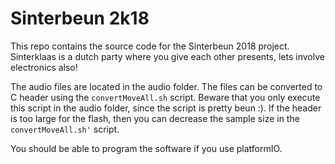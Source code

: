 # Sinterbeun 2k18

This repo contains the source code for the Sinterbeun 2018 project. Sinterklaas is a dutch party where you give each other presents, lets involve electronics also! 

The audio files are located in the audio folder. The files can be converted to C header using the `convertMoveAll.sh` script. Beware that you only execute this script in the audio folder, since the script is pretty beun :). If the header is too large for the flash, then you can decrease the sample size in the `convertMoveAll.sh'` script.

You should be able to program the software if you use platformIO. 


